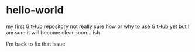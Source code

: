 # hello-world
my first GitHub repository
not really sure how or why to use GitHub yet 
but I am sure it will become clear soon... ish

I'm back to fix that issue
